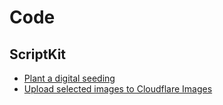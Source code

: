 # Code

## ScriptKit

- [Plant a digital seeding](./scriptkit-script-to-plant-a-digital-seedling)
- [Upload selected images to Cloudflare Images](./scriptkit-script-to-upload-images-to-cloudflare-images)
